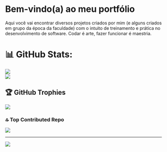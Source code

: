 # Bem-vindo(a) ao meu portfólio
Aqui você vai encontrar diversos projetos criados por mim (e alguns criados em grupo da época da faculdade) com o intuito de treinamento e prática no desenvolvimento de software.  Codar é arte, fazer funcionar é maestria.
# 📊 GitHub Stats:
![](https://github-readme-streak-stats.herokuapp.com/?user=EduRamoss3&theme=midnight-purple&hide_border=false)<br/>
![](https://github-readme-stats.vercel.app/api/top-langs/?username=EduRamoss3&theme=midnight-purple&hide_border=false&include_all_commits=true&count_private=true&layout=compact)

## 🏆 GitHub Trophies
![](https://github-profile-trophy.vercel.app/?username=EduRamoss3&theme=defaultl&no-frame=false&no-bg=true&margin-w=4&color=black)

### 🔝 Top Contributed Repo
![](https://github-contributor-stats.vercel.app/api?username=EduRamoss3&limit=5&theme=dark&combine_all_yearly_contributions=true)

---
[![](https://visitcount.itsvg.in/api?id=EduRamoss3a&icon=6&color=6)](https://visitcount.itsvg.in)

